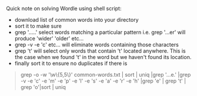 Quick note on solving Wordle using shell script:
- download list of common words into your directory
- sort it to make sure
- grep '.....' select words matching a particular pattern i.e. grep '...er' will produce 'wider' 'older' etc...
- grep -v -e 'c' etc... will eliminate words containing those characters
- grep 't' will select only words that contain 't' located anywhere.  This is the case when we found 't' in the word but we haven't found its location.
- finally sort it to ensure no duplicates if there is
<blockquote>grep -o -w '\w\{5,5\}' common-words.txt | sort | uniq |grep '...e.' |grep -v -e 'c' -e 'm' -e 'p' -e 'l' -e 's' -e 'a' -e 'r' -e 'h' |grep 'e' | grep 't' | grep 'o'|sort | uniq </blockquote>
